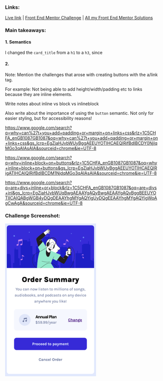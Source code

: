 ### Links:

[Live link](https://v24dao-fem-a2.netlify.app/) |
[Front End Mentor Challenge]() |
[All my Front End Mentor Solutions](https://github.com/v24dao/Front-End-Mentor-Challenges)

### Main takeaways:

#### 1. Semantics

I changed the `card_title` from a `h1` to a `h3`, since

#### 2.

Note: Mention the challenges that arose with creating buttons with the a/link tag.

For example: Not being able to add height/width/padding etc to links because they are inline elements.

Write notes about inline vs block vs inlineblock

Also write about the importance of using the `button` semantic. Not only for easier styling, but for accessibility reasons!

https://www.google.com/search?q=why+can%27t+you+add+padding+or+margin+on+links+css&rlz=1C5CHFA_enGB1087GB1087&oq=why+can%27t+you+add+padding+or+margin+on+links+css&gs_lcrp=EgZjaHJvbWUyBggAEEUYOTIHCAEQIRifBdIBCDY0NjlqMGo3qAIAsAIA&sourceid=chrome&ie=UTF-8

https://www.google.com/search?q=why+inline+block+on+buttons&rlz=1C5CHFA_enGB1087GB1087&oq=why+inline+block+on+buttons&gs_lcrp=EgZjaHJvbWUyBggAEEUYOTIHCAEQIRigATIHCAIQIRifBdIBCDM1NjdqMGo3qAIAsAIA&sourceid=chrome&ie=UTF-8

https://www.google.com/search?q=are+divs+inline+or+block&rlz=1C5CHFA_enGB1087GB1087&oq=are+divs+inl&gs_lcrp=EgZjaHJvbWUqBwgAEAAYgAQyBwgAEAAYgAQyBggBEEUYOTIICAIQABgWGB4yDQgDEAAYhgMYgAQYigUyDQgEEAAYhgMYgAQYigWoAgCwAgA&sourceid=chrome&ie=UTF-8

### Challenge Screenshot:

<img src="challenge-screenshot.png" width="300">

